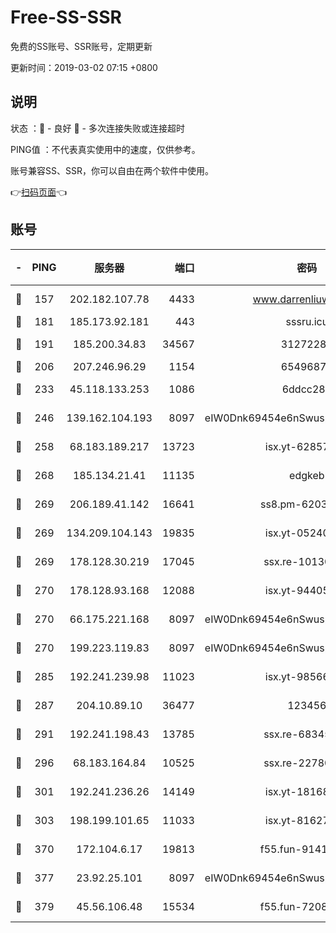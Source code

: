 # Free-SS-SSR

免费的SS账号、SSR账号，定期更新

更新时间：2019-03-02 07:15 +0800

## 说明

状态     ：🙂 - 良好 🙁 - 多次连接失败或连接超时

PING值   ：不代表真实使用中的速度，仅供参考。

账号兼容SS、SSR，你可以自由在两个软件中使用。

👉[扫码页面](https://liesauer.github.io/free-ss-ssr.github.io/)👈

## 账号

|-|PING|服务器|端口|密码|加密方式|区域|
|:----:|:----:|:-----:|-----:|:----:|:----:|:----:|
|🙂|157|202.182.107.78|4433|www.darrenliuwei.com|aes-256-cfb|JP|
|🙂|181|185.173.92.181|443|sssru.icu|rc4-md5|RU|
|🙂|191|185.200.34.83|34567|31272288|aes-256-cfb|US|
|🙂|206|207.246.96.29|1154|65496879|chacha20|US|
|🙂|233|45.118.133.253|1086|6ddcc286|aes-256-cfb|SG|
|🙂|246|139.162.104.193|8097|eIW0Dnk69454e6nSwuspv9DmS201tQ0D|aes-256-cfb|JP|
|🙂|258|68.183.189.217|13723|isx.yt-62857732|aes-256-cfb|SG|
|🙂|268|185.134.21.41|11135|edgkeb|aes-256-cfb|GB|
|🙂|269|206.189.41.142|16641|ss8.pm-62032966|aes-256-cfb|SG|
|🙂|269|134.209.104.143|19835|isx.yt-05240946|aes-256-cfb|SG|
|🙂|269|178.128.30.219|17045|ssx.re-10130614|aes-256-cfb|SG|
|🙂|270|178.128.93.168|12088|isx.yt-94405633|aes-256-cfb|SG|
|🙂|270|66.175.221.168|8097|eIW0Dnk69454e6nSwuspv9DmS201tQ0D|aes-256-cfb|US|
|🙂|270|199.223.119.83|8097|eIW0Dnk69454e6nSwuspv9DmS201tQ0D|aes-256-cfb|US|
|🙂|285|192.241.239.98|11023|isx.yt-98566880|aes-256-cfb|US|
|🙂|287|204.10.89.10|36477|123456|aes-256-cfb|US|
|🙂|291|192.241.198.43|13785|ssx.re-68345510|aes-256-cfb|US|
|🙂|296|68.183.164.84|10525|ssx.re-22780644|aes-256-cfb|US|
|🙂|301|192.241.236.26|14149|isx.yt-18168081|aes-256-cfb|US|
|🙂|303|198.199.101.65|11033|isx.yt-81627199|aes-256-cfb|US|
|🙂|370|172.104.6.17|19813|f55.fun-91414761|aes-256-cfb|US|
|🙂|377|23.92.25.101|8097|eIW0Dnk69454e6nSwuspv9DmS201tQ0D|aes-256-cfb|US|
|🙂|379|45.56.106.48|15534|f55.fun-72089775|aes-256-cfb|US|
